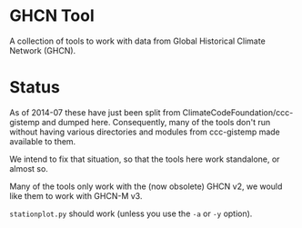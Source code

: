 # GHCN Tool

A collection of tools to work with data from Global Historical
Climate Network (GHCN).

# Status

As of 2014-07 these have just been split from
ClimateCodeFoundation/ccc-gistemp and dumped here. Consequently,
many of the tools don't run without having various directories
and modules from ccc-gistemp made available to them.

We intend to fix that situation, so that the tools here work
standalone, or almost so.

Many of the tools only work with the (now obsolete) GHCN v2, we
would like them to work with GHCN-M v3.

`stationplot.py` should work (unless you use the `-a` or `-y`
option).
